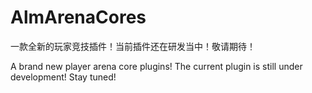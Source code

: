# AlmArenaCores
一款全新的玩家竞技插件！当前插件还在研发当中！敬请期待！

A brand new player arena core plugins! The current plugin is still under development! Stay tuned!

 


